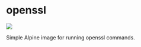 # openssl

[![](https://img.shields.io/docker/build/subfuzion/openssl.svg)](https://hub.docker.com/r/subfuzion/openssl/)

Simple Alpine image for running openssl commands.


